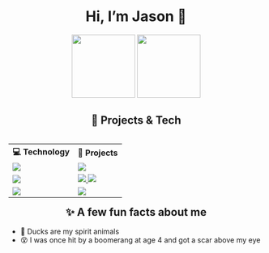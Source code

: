 <h1 align="center">Hi, I’m Jason 👋</h1>

<p align="center">
  <img height="125" src="https://github-readme-stats.vercel.app/api?username=jasonhaak&show_icons=true&count_private=true&theme=tokyonight&hide_border=true&hide=issues,contribs&bg_color=00000000" />
  <img height="125" src="https://github-readme-stats.vercel.app/api/top-langs/?username=jasonhaak&layout=compact&hide_border=true&theme=tokyonight&bg_color=00000000&langs_count=6&hide=jupyter%20notebook,tex,css" />
</p>

<h2 align="center">🚀 Projects & Tech</h2>

<div align="center">
    <table width="100%" align="left">
      <tr>
        <th align="left">💻 Technology</th>
        <th align="left">🚀 Projects</th>
      </tr>
      <tr>
        <td>
          <a href="https://workers.cloudflare.com/">
            <img src="https://img.shields.io/badge/Cloudflare%20Workers-F38020?logo=cloudflare&logoColor=white">
          </a>
        </td>
        <td>
          <a href="https://github.com/jasonhaak/cloudflare-redirect-worker">
            <img src="https://img.shields.io/badge/cloudflare--redirect--worker-000000?logo=github&logoColor=white&labelColor=000000">
          </a>
        </td>
      </tr>
      <tr>
        <td>
          <a href="https://apps.ankiweb.net/">
            <img src="https://img.shields.io/badge/Flashcards-0A96E6?logo=bookstack&logoColor=white">
          </a>
        </td>
        <td>
          <a href="https://github.com/jasonhaak/is-uni-muenster-flashcards">
            <img src="https://img.shields.io/badge/is--uni--muenster--flashcards-000000?logo=github&logoColor=white&labelColor=000000">
          </a>
          <a href="https://github.com/jasonhaak/wi-uni-muenster-flashcards">
            <img src="https://img.shields.io/badge/wi--uni--muenster--flashcards-000000?logo=github&logoColor=white&labelColor=000000">
          </a>
        </td>
      </tr>
      <tr>
        <td>
          <a href="https://www.php.net/">
            <img src="https://img.shields.io/badge/PHP-777BB4?logo=php&logoColor=white">
          </a>
        </td>
        <td>
          <a href="https://github.com/jasonhaak/runtime-analysis-php">
            <img src="https://img.shields.io/badge/runtime--analysis--php-000000?logo=github&logoColor=white&labelColor=000000">
          </a>
        </td>
      </tr>
    </table>
</div>

<h2 align="center">✨ A few fun facts about me</h2>

<ul>
  <li>🦆 Ducks are my spirit animals</li>
  <li>😵 I was once hit by a boomerang at age 4 and got a scar above my eye</li>
</ul>
